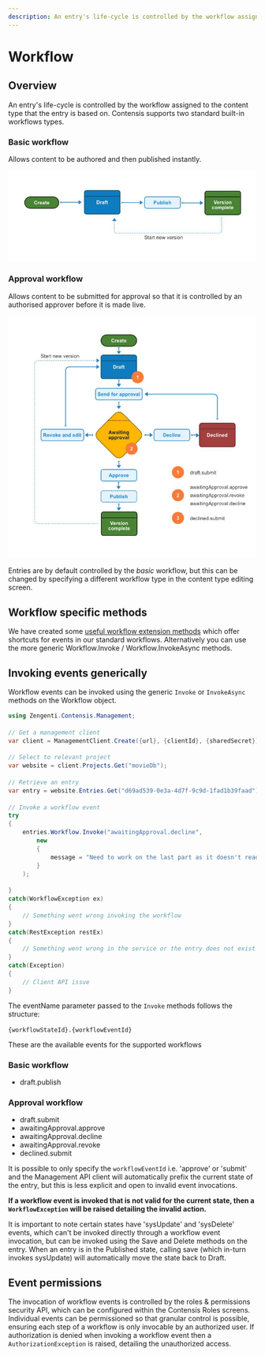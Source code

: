 ```yaml
---
description: An entry's life-cycle is controlled by the workflow assigned to the content type that the entry is based on.
---
```

# Workflow

## Overview

An entry's life-cycle is controlled by the workflow assigned to the content type that the entry is based on. Contensis supports two standard built-in workflows types.

### Basic workflow

Allows content to be authored and then published instantly.

![Basic workflow](/images/basic-workflow.png "Basic workflow")

### Approval workflow

Allows content to be submitted for approval so that it is controlled by an authorised approver before it is made live.

![Approval workflow](/images/approval-workflow.png "Approval workflow")

Entries are by default controlled by the *basic* workflow, but this can be changed by specifying a different workflow type in the content type editing screen.

## Workflow specific methods

We have created some [useful workflow extension methods](/model/workflowExtensions.md) which offer shortcuts for events in our standard workflows. Alternatively you can use the more generic Workflow.Invoke / Workflow.InvokeAsync methods.

## Invoking events generically

Workflow events can be invoked using the generic `Invoke` or `InvokeAsync` methods on the Workflow object.

```cs
using Zengenti.Contensis.Management;

// Get a management client
var client = ManagementClient.Create({url}, {clientId}, {sharedSecret});

// Select to relevant project 
var website = client.Projects.Get("movieDb");

// Retrieve an entry
var entry = website.Entries.Get("d69ad539-0e3a-4d7f-9c9d-1fad1b39faad");

// Invoke a workflow event
try
{
    entries.Workflow.Invoke("awaitingApproval.decline",
        new
        {
            message = "Need to work on the last part as it doesn't read very well..."
        }
    );

}
catch(WorkflowException ex)
{
    // Something went wrong invoking the workflow
}
catch(RestException restEx)
{
    // Something went wrong in the service or the entry does not exist
}
catch(Exception)
{
    // Client API issue
}

```

The eventName parameter passed to the `Invoke` methods follows the structure:

`{workflowStateId}.{workflowEventId}`

These are the available events for the supported workflows

### Basic workflow

- draft.publish

### Approval workflow

- draft.submit
- awaitingApproval.approve
- awaitingApproval.decline
- awaitingApproval.revoke
- declined.submit

It is possible to only specify the `workflowEventId` i.e. 'approve' or 'submit' and the Management API client will automatically prefix the current state of the entry, but this is less explicit and open to invalid event invocations.

**If a workflow event is invoked that is not valid for the current state, then a `WorkflowException` will be raised detailing the invalid action.**

It is important to note certain states have 'sysUpdate' and 'sysDelete' events, which can't be invoked directly through a workflow event invocation, but can be invoked using the Save and Delete methods on the entry. When an entry is in the Published state, calling save (which in-turn invokes sysUpdate) will automatically move the state back to Draft.

## Event permissions

The invocation of workflow events is controlled by the roles & permissions security API, which can be configured within the Contensis Roles screens. Individual events can be permissioned so that granular control is possible, ensuring each step of a workflow is only invocable by an authorized user. If authorization is denied when invoking a workflow event then a `AuthorizationException` is raised, detailing the unauthorized access.

